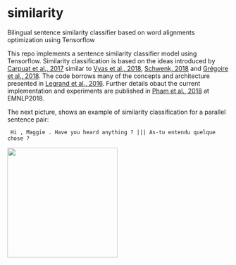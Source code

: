 # similarity
Bilingual sentence similarity classifier based on word alignments optimization using Tensorflow

This repo implements a sentence similarity classifier model using Tensorflow. Similarity classification is based on the ideas introduced by [Carpuat et al., 2017](http://aclweb.org/anthology/W17-3209) similar to [Vyas et al., 2018](http://aclweb.org/anthology/N18-1136), [Schwenk, 2018](http://aclweb.org/anthology/P18-2037) and [Grégoire et al., 2018](http://www.aclweb.org/anthology/C18-1122). The code borrows many of the concepts and architecture presented in [Legrand et al., 2016](http://www.aclweb.org/anthology/W16-2207). Further details obaut the current implementation and experiments are published in [Pham et al., 2018]() at EMNLP2018.

The next picture, shows an example of similarity classification for a parallel sentence pair:

``` Hi , Maggie . Have you heard anything ? ||| As-tu entendu quelque chose ?```

<img src="https://github.com/jmcrego/similarity/blob/master/divergence_example.png" width="250" />
